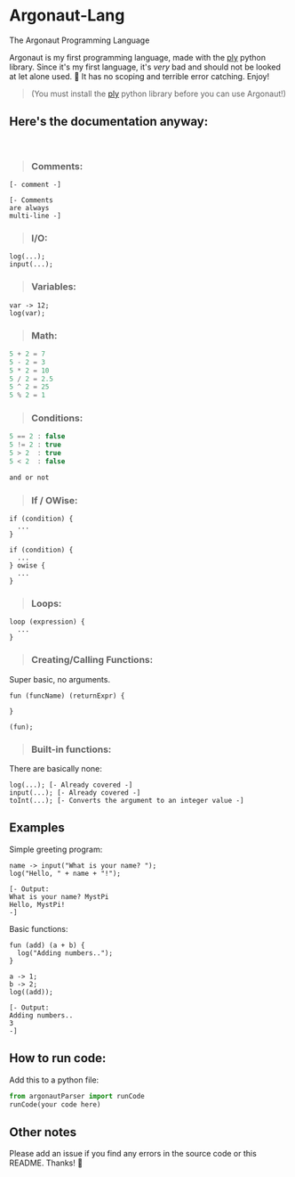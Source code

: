 # Argonaut-Lang
The Argonaut Programming Language


Argonaut is my first programming language, made with the [ply](https://github.com/dabeaz/ply) python library. Since it's my first language, it's *very* bad and should not be looked at let alone used. 🤣 It has no scoping and terrible error catching. Enjoy!

>(You must install the [ply](https://github.com/dabeaz/ply) python library before you can use Argonaut!)

## Here's the documentation anyway:
<br>

>### Comments:
```
[- comment -]

[- Comments
are always
multi-line -]
```
>### I/O:
```
log(...);
input(...);
```
>### Variables:
```
var -> 12;
log(var);
```
>### Math:
```js
5 + 2 = 7
5 - 2 = 3
5 * 2 = 10
5 / 2 = 2.5
5 ^ 2 = 25
5 % 2 = 1
```
>### Conditions:
```js
5 == 2 : false
5 != 2 : true
5 > 2  : true
5 < 2  : false

and or not
```
>### If / OWise:
```
if (condition) {
  ...
}
	
if (condition) {
  ...
} owise {
  ...
}
```
>### Loops:
```
loop (expression) {
  ...
}
```
>### Creating/Calling Functions:
Super basic, no arguments.
```
fun (funcName) (returnExpr) {
  
}

(fun);
```
>### Built-in functions:
There are basically none:
```
log(...); [- Already covered -]
input(...); [- Already covered -]
toInt(...); [- Converts the argument to an integer value -]
```

## Examples

Simple greeting program:
```
name -> input("What is your name? ");
log("Hello, " + name + "!");

[- Output:
What is your name? MystPi
Hello, MystPi!
-]
```

Basic functions:
```
fun (add) (a + b) {
  log("Adding numbers..");
}

a -> 1;
b -> 2;
log((add));

[- Output:
Adding numbers..
3
-]
```

## How to run code:
Add this to a python file:
```python
from argonautParser import runCode
runCode(your code here)
```

## Other notes
Please add an issue if you find any errors in the source code or this README. Thanks! 🙏
